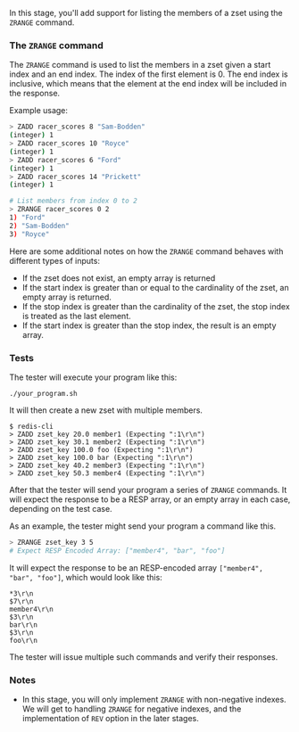 In this stage, you'll add support for listing the members of a zset using the `ZRANGE` command.

### The `ZRANGE` command
The `ZRANGE` command is used to list the members in a zset given a start index and an end index. The index of the first element is 0. The end index is inclusive, which means that the element at the end index will be included in the response.

Example usage:
```bash
> ZADD racer_scores 8 "Sam-Bodden"
(integer) 1
> ZADD racer_scores 10 "Royce"
(integer) 1
> ZADD racer_scores 6 "Ford"
(integer) 1
> ZADD racer_scores 14 "Prickett"
(integer) 1

# List members from index 0 to 2
> ZRANGE racer_scores 0 2
1) "Ford"
2) "Sam-Bodden"
3) "Royce"
```

Here are some additional notes on how the `ZRANGE` command behaves with different types of inputs:

- If the zset does not exist, an empty array is returned
- If the start index is greater than or equal to the cardinality of the zset, an empty array is returned.
- If the stop index is greater than the cardinality of the zset, the stop index is treated as the last element.
- If the start index is greater than the stop index, the result is an empty array.


### Tests

The tester will execute your program like this:

```
./your_program.sh
```

It will then create a new zset with multiple members.

```
$ redis-cli
> ZADD zset_key 20.0 member1 (Expecting ":1\r\n")
> ZADD zset_key 30.1 member2 (Expecting ":1\r\n")
> ZADD zset_key 100.0 foo (Expecting ":1\r\n")
> ZADD zset_key 100.0 bar (Expecting ":1\r\n")
> ZADD zset_key 40.2 member3 (Expecting ":1\r\n")
> ZADD zset_key 50.3 member4 (Expecting ":1\r\n")
```

After that the tester will send your program a series of `ZRANGE` commands. It will expect the response to be a RESP array, or an empty array in each case, depending on the test case.

As an example, the tester might send your program a command like this.
```bash
> ZRANGE zset_key 3 5
# Expect RESP Encoded Array: ["member4", "bar", "foo"]
```

It will expect the response to be an RESP-encoded array `["member4", "bar", "foo"]`, which would look like this:
```
*3\r\n
$7\r\n
member4\r\n
$3\r\n
bar\r\n
$3\r\n
foo\r\n
```

The tester will issue multiple such commands and verify their responses.

### Notes

- In this stage, you will only implement `ZRANGE` with non-negative indexes. We will get to handling `ZRANGE` for negative indexes, and the implementation of `REV` option in the later stages.